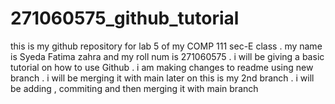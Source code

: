 # 271060575_github_tutorial
this is my github repository for lab 5 of my COMP 111 sec-E class . my name is Syeda Fatima zahra and my roll num is 271060575 . i will be giving a basic tutorial on how to use Github .
i am making changes to readme using new branch . i will be merging it with main later on
this is my 2nd branch . i will be adding , commiting and then merging it with main branch 